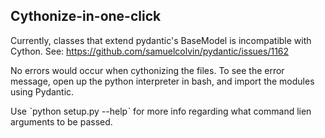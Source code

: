 ## Cythonize-in-one-click

Currently, classes that extend pydantic's BaseModel is incompatible with Cython.
See: 
https://github.com/samuelcolvin/pydantic/issues/1162

No errors would occur when cythonizing the files. To see the error message, open up the python interpreter in bash, and import the modules using Pydantic.

Use ˋpython setup.py --helpˋ for more info regarding what command lien arguments to be passed.
